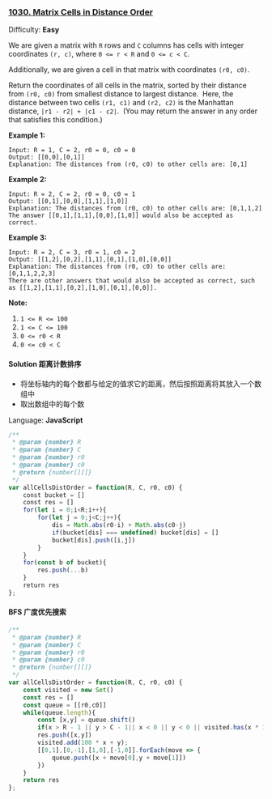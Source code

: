 ### [1030\. Matrix Cells in Distance Order](https://leetcode.com/problems/matrix-cells-in-distance-order/)

Difficulty: **Easy**


We are given a matrix with `R` rows and `C` columns has cells with integer coordinates `(r, c)`, where `0 <= r < R` and `0 <= c < C`.

Additionally, we are given a cell in that matrix with coordinates `(r0, c0)`.

Return the coordinates of all cells in the matrix, sorted by their distance from `(r0, c0)` from smallest distance to largest distance.  Here, the distance between two cells `(r1, c1)` and `(r2, c2)` is the Manhattan distance, `|r1 - r2| + |c1 - c2|`.  (You may return the answer in any order that satisfies this condition.)


**Example 1:**

```
Input: R = 1, C = 2, r0 = 0, c0 = 0
Output: [[0,0],[0,1]]
Explanation: The distances from (r0, c0) to other cells are: [0,1]
```


**Example 2:**

```
Input: R = 2, C = 2, r0 = 0, c0 = 1
Output: [[0,1],[0,0],[1,1],[1,0]]
Explanation: The distances from (r0, c0) to other cells are: [0,1,1,2]
The answer [[0,1],[1,1],[0,0],[1,0]] would also be accepted as correct.
```


**Example 3:**

```
Input: R = 2, C = 3, r0 = 1, c0 = 2
Output: [[1,2],[0,2],[1,1],[0,1],[1,0],[0,0]]
Explanation: The distances from (r0, c0) to other cells are: [0,1,1,2,2,3]
There are other answers that would also be accepted as correct, such as [[1,2],[1,1],[0,2],[1,0],[0,1],[0,0]].
```

**<span style="display: inline;">Note:</span>**

1.  `1 <= R <= 100`
2.  `1 <= C <= 100`
3.  `0 <= r0 < R`
4.  `0 <= c0 < C`


#### Solution   距离计数排序

* 将坐标轴内的每个数都与给定的值求它的距离，然后按照距离将其放入一个数组中
* 取出数组中的每个数

Language: **JavaScript**

```javascript
/**
 * @param {number} R
 * @param {number} C
 * @param {number} r0
 * @param {number} c0
 * @return {number[][]}
 */
var allCellsDistOrder = function(R, C, r0, c0) {
    const bucket = []
    const res = []
    for(let i = 0;i<R;i++){
        for(let j = 0;j<C;j++){
            dis = Math.abs(r0-i) + Math.abs(c0-j)
            if(bucket[dis] === undefined) bucket[dis] = []
            bucket[dis].push([i,j])
        }
    }
    for(const b of bucket){
        res.push(...b)
    }
    return res
};
```


#### BFS 广度优先搜索
```js
/**
 * @param {number} R
 * @param {number} C
 * @param {number} r0
 * @param {number} c0
 * @return {number[][]}
 */
var allCellsDistOrder = function(R, C, r0, c0) {
    const visited = new Set()
    const res = []
    const queue = [[r0,c0]]
    while(queue.length){
        const [x,y] = queue.shift()
        if(x > R - 1 || y > C - 1|| x < 0 || y < 0 || visited.has(x * 100 + y)) continue
        res.push([x,y])
        visited.add(100 * x + y);
        [[0,1],[0,-1],[1,0],[-1,0]].forEach(move => {
            queue.push([x + move[0],y + move[1]])
        })
    }
    return res
};
```
